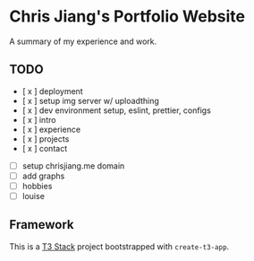 # Chris Jiang's Portfolio Website
A summary of my experience and work.

## TODO
- [ x ] deployment
- [ x ] setup img server w/ uploadthing
- [ x ] dev environment setup, eslint, prettier, configs
- [ x ] intro
- [ x ] experience
- [ x ] projects
- [ x ] contact
- [  ] setup chrisjiang.me domain
- [  ] add graphs
- [  ] hobbies
- [  ] louise

## Framework

This is a [T3 Stack](https://create.t3.gg/) project bootstrapped with `create-t3-app`.
